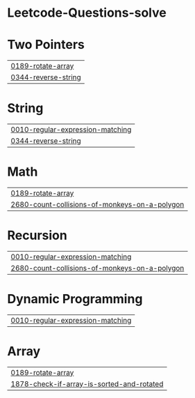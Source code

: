 # Leetcode-Questions-solve


# Two Pointers
|  |
| ------- |
| [0189-rotate-array](https://github.com/Sumit0S/Leetcode-Questions-solve/tree/master/0189-rotate-array) |
| [0344-reverse-string](https://github.com/Sumit0S/Leetcode-Questions-solve/tree/master/0344-reverse-string) |
# String
|  |
| ------- |
| [0010-regular-expression-matching](https://github.com/Sumit0S/Leetcode-Questions-solve/tree/master/0010-regular-expression-matching) |
| [0344-reverse-string](https://github.com/Sumit0S/Leetcode-Questions-solve/tree/master/0344-reverse-string) |
# Math
|  |
| ------- |
| [0189-rotate-array](https://github.com/Sumit0S/Leetcode-Questions-solve/tree/master/0189-rotate-array) |
| [2680-count-collisions-of-monkeys-on-a-polygon](https://github.com/Sumit0S/Leetcode-Questions-solve/tree/master/2680-count-collisions-of-monkeys-on-a-polygon) |
# Recursion
|  |
| ------- |
| [0010-regular-expression-matching](https://github.com/Sumit0S/Leetcode-Questions-solve/tree/master/0010-regular-expression-matching) |
| [2680-count-collisions-of-monkeys-on-a-polygon](https://github.com/Sumit0S/Leetcode-Questions-solve/tree/master/2680-count-collisions-of-monkeys-on-a-polygon) |
# Dynamic Programming
|  |
| ------- |
| [0010-regular-expression-matching](https://github.com/Sumit0S/Leetcode-Questions-solve/tree/master/0010-regular-expression-matching) |
# Array
|  |
| ------- |
| [0189-rotate-array](https://github.com/Sumit0S/Leetcode-Questions-solve/tree/master/0189-rotate-array) |
| [1878-check-if-array-is-sorted-and-rotated](https://github.com/Sumit0S/Leetcode-Questions-solve/tree/master/1878-check-if-array-is-sorted-and-rotated) |